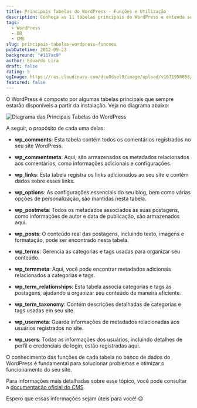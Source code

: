 ```yaml
---
title: Principais Tabelas do WordPress - Funções e Utilização
description: Conheça as 11 tabelas principais do WordPress e entenda suas funções na estrutura do CMS.
tags:
  - WordPress
  - DB
  - CMS
slug: principais-tabelas-wordpress-funcoes
pubDatetime: 2012-09-23
background: "#117ac9"
author: Eduardo Lira
draft: false
rating: 5
ogImage: https://res.cloudinary.com/dcu0dsel9/image/upload/v1671950858/wp4database_yntpqm.png
featured: false
---
```


O WordPress é composto por algumas tabelas principais que sempre estarão disponíveis a partir da instalação. Veja no diagrama abaixo:

![Diagrama das Principais Tabelas do WordPress](https://res.cloudinary.com/dcu0dsel9/image/upload/v1671950858/wp4database_yntpqm.png "Diagrama das Principais Tabelas do WordPress")

A seguir, o propósito de cada uma delas:

- **wp_comments**: Esta tabela contém todos os comentários registrados no seu site WordPress.

- **wp_commentmeta**: Aqui, são armazenados os metadados relacionados aos comentários, como informações adicionais e configurações.

- **wp_links**: Esta tabela registra os links adicionados ao seu site e contém dados sobre esses links.

- **wp_options**: As configurações essenciais do seu blog, bem como várias opções de personalização, são mantidas nesta tabela.

- **wp_postmeta**: Todos os metadados associados às suas postagens, como informações de autor e data de publicação, são armazenados aqui.

- **wp_posts**: O conteúdo real das postagens, incluindo texto, imagens e formatação, pode ser encontrado nesta tabela.

- **wp_terms**: Gerencia as categorias e tags usadas para organizar seu conteúdo.

- **wp_termmeta**: Aqui, você pode encontrar metadados adicionais relacionados a categorias e tags.

- **wp_term_relationships**: Esta tabela associa categorias e tags às postagens, ajudando a organizar seu conteúdo de maneira eficiente.

- **wp_term_taxonomy**: Contém descrições detalhadas de categorias e tags usadas em seu site.

- **wp_usermeta**: Guarda informações de metadados relacionadas aos usuários registrados no site.

- **wp_users**: Todas as informações dos usuários, incluindo detalhes de perfil e credenciais de login, estão registradas aqui.

O conhecimento das funções de cada tabela no banco de dados do WordPress é fundamental para solucionar problemas e otimizar o funcionamento do seu site.

Para informações mais detalhadas sobre esse tópico, você pode consultar a [documentação oficial do CMS](https://codex.wordpress.org/Database_Description).

Espero que essas informações sejam úteis para você! 😉
